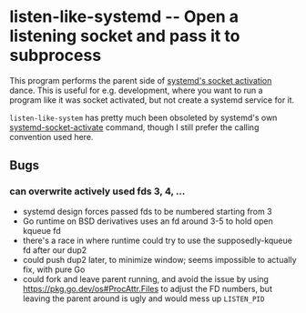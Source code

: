 # listen-like-systemd -- Open a listening socket and pass it to subprocess

This program performs the parent side of [systemd's socket activation](https://0pointer.de/blog/projects/socket-activation.html) dance.
This is useful for e.g. development, where you want to run a program like it was socket activated, but not create a systemd service for it.

`listen-like-system` has pretty much been obsoleted by systemd's own [systemd-socket-activate](https://www.freedesktop.org/software/systemd/man/systemd-socket-activate.html) command, though I still prefer the calling convention used here.

## Bugs

### can overwrite actively used fds 3, 4, ...

- systemd design forces passed fds to be numbered starting from 3
- Go runtime on BSD derivatives uses an fd around 3-5 to hold open kqueue fd
- there's a race in where runtime could try to use the supposedly-kqueue fd after our dup2
- could push dup2 later, to minimize window; seems impossible to actually fix, with pure Go
- could fork and leave parent running, and avoid the issue by using <https://pkg.go.dev/os#ProcAttr.Files> to adjust the FD numbers, but leaving the parent around is ugly and would mess up `LISTEN_PID`
